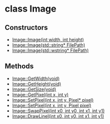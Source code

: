 # class Image

## Constructors

- [Image::Image(int width, int height)](./class_Image_Image(int,%20int).md)
- [Image::Image(std::string* FilePath)](./class_Image_Image(stringptr).md)
- [Image::Image(std::wstring* FilePath)](./class_Image_Image(wstringptr).md)

## Methods

- [Image::GetWidth(void)](./class_Image_GetWidth().md)
- [Image::GetHeight(void)](./class_Image_GetHeight().md)
- [Image::GetSize(void)](./class_Image_GetSize().md)
- [Image::GetPixel(int x, int y)](./class_Image_GetPixel(int,%20int).md)
- [Image::SetPixel(int x, int y, Pixel* pixel)](./class_Image_SetPixel(int,%20int,%20PixelPtr).md)
- [Image::SetPixel(int x, int y, Pixel pixel)](./class_Image_SetPixel(int,%20int,%20Pixel).md)
- [Image::SwapPixel(int x0, int y0, int x1, int y1)](./class_Image_SwapPixel(int,%20int,%20int,%20int).md)
- [Image::DrawLineI(int x0, int y0, int x1, int y1)](./class_Image_DrawLineI(int,%20int,%20int,%20int,%20PixelPtr.md))
